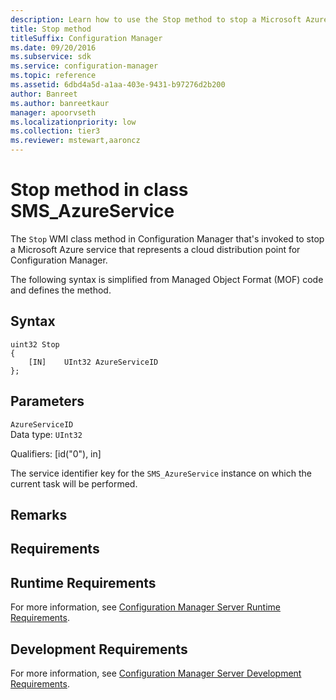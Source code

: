 ```yaml
---
description: Learn how to use the Stop method to stop a Microsoft Azure service that represents a cloud distribution point for Configuration Manager.
title: Stop method
titleSuffix: Configuration Manager
ms.date: 09/20/2016
ms.subservice: sdk
ms.service: configuration-manager
ms.topic: reference
ms.assetid: 6dbd4a5d-a1aa-403e-9431-b97276d2b200
author: Banreet
ms.author: banreetkaur
manager: apoorvseth
ms.localizationpriority: low
ms.collection: tier3
ms.reviewer: mstewart,aaroncz 
---
```


# Stop method in class SMS_AzureService

The `Stop` WMI class method in Configuration Manager that's invoked to stop a Microsoft Azure service that represents a cloud distribution point for Configuration Manager.  

The following syntax is simplified from Managed Object Format (MOF) code and defines the method.  

## Syntax  

```  
uint32 Stop   
{  
    [IN]    UInt32 AzureServiceID  
};  
```  

## Parameters  
 `AzureServiceID`  
 Data type: `UInt32`  

 Qualifiers: [id("0"), in]  

 The service identifier key for the `SMS_AzureService` instance on which the current task will be performed.  

## Remarks  

## Requirements  

## Runtime Requirements  
 For more information, see [Configuration Manager Server Runtime Requirements](../../../../../develop/core/reqs/server-runtime-requirements.md).  

## Development Requirements  
 For more information, see [Configuration Manager Server Development Requirements](../../../../../develop/core/reqs/server-development-requirements.md).

